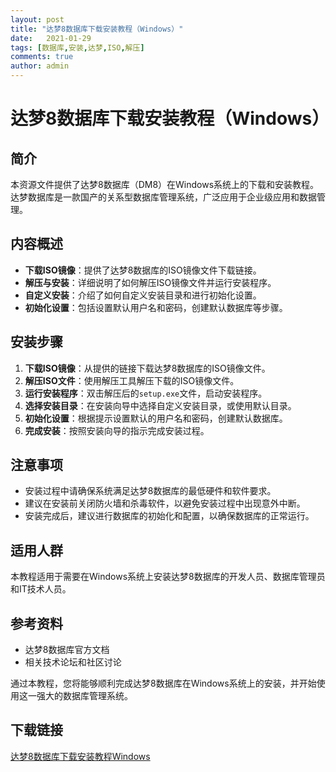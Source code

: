 ```yaml
---
layout: post
title: "达梦8数据库下载安装教程（Windows）"
date:   2021-01-29
tags: [数据库,安装,达梦,ISO,解压]
comments: true
author: admin
---
```

# 达梦8数据库下载安装教程（Windows）

## 简介
本资源文件提供了达梦8数据库（DM8）在Windows系统上的下载和安装教程。达梦数据库是一款国产的关系型数据库管理系统，广泛应用于企业级应用和数据管理。

## 内容概述
- **下载ISO镜像**：提供了达梦8数据库的ISO镜像文件下载链接。
- **解压与安装**：详细说明了如何解压ISO镜像文件并运行安装程序。
- **自定义安装**：介绍了如何自定义安装目录和进行初始化设置。
- **初始化设置**：包括设置默认用户名和密码，创建默认数据库等步骤。

## 安装步骤
1. **下载ISO镜像**：从提供的链接下载达梦8数据库的ISO镜像文件。
2. **解压ISO文件**：使用解压工具解压下载的ISO镜像文件。
3. **运行安装程序**：双击解压后的`setup.exe`文件，启动安装程序。
4. **选择安装目录**：在安装向导中选择自定义安装目录，或使用默认目录。
5. **初始化设置**：根据提示设置默认的用户名和密码，创建默认数据库。
6. **完成安装**：按照安装向导的指示完成安装过程。

## 注意事项
- 安装过程中请确保系统满足达梦8数据库的最低硬件和软件要求。
- 建议在安装前关闭防火墙和杀毒软件，以避免安装过程中出现意外中断。
- 安装完成后，建议进行数据库的初始化和配置，以确保数据库的正常运行。

## 适用人群
本教程适用于需要在Windows系统上安装达梦8数据库的开发人员、数据库管理员和IT技术人员。

## 参考资料
- 达梦8数据库官方文档
- 相关技术论坛和社区讨论

通过本教程，您将能够顺利完成达梦8数据库在Windows系统上的安装，并开始使用这一强大的数据库管理系统。

## 下载链接

[达梦8数据库下载安装教程Windows](https://pan.quark.cn/s/60a99476a12e)